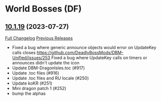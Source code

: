 # <DBM Mod> World Bosses (DF)

## [10.1.19](https://github.com/DeadlyBossMods/DBM-Retail/tree/10.1.19) (2023-07-27)
[Full Changelog](https://github.com/DeadlyBossMods/DBM-Retail/compare/10.1.18...10.1.19) [Previous Releases](https://github.com/DeadlyBossMods/DBM-Retail/releases)

- Fixed a bug where generic announce objects would error on UpdateKey calls closes https://github.com/DeadlyBossMods/DBM-Unified/issues/253 Fixed a bug where UpdateKey calls on timers or announces didn't update the icon  
- Update DBM-DragonIsles.toc (#917)  
- Update .toc files (#916)  
- Update .toc files and RU locale (#250)  
- Update koKR (#251)  
- Mini dragon patch 1 (#252)  
- bump the alphas  
